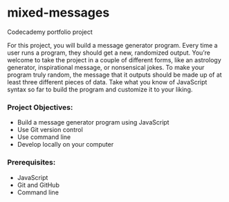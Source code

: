 # mixed-messages
Codecademy portfolio project

For this project, you will build a message generator program. Every time a user runs a program, they should get a new, randomized output. You’re welcome to take the project in a couple of different forms, like an astrology generator, inspirational message, or nonsensical jokes. To make your program truly random, the message that it outputs should be made up of at least three different pieces of data. Take what you know of JavaScript syntax so far to build the program and customize it to your liking.

### Project Objectives:

- Build a message generator program using JavaScript
- Use Git version control
- Use command line
- Develop locally on your computer

### Prerequisites:

- JavaScript
- Git and GitHub
- Command line